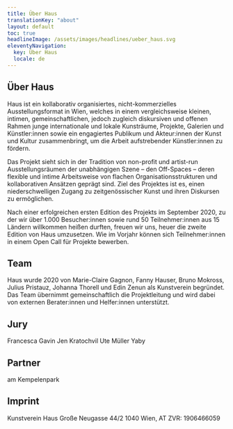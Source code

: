 ```yaml
---
title: Über Haus
translationKey: "about"
layout: default
toc: true
headlineImage: /assets/images/headlines/ueber_haus.svg
eleventyNavigation:
  key: Über Haus
  locale: de
---
```


## Über Haus

Haus ist ein kollaborativ organisiertes, nicht-kommerzielles Ausstellungsformat in Wien, welches in einem vergleichsweise kleinen, intimen, gemeinschaftlichen, jedoch zugleich diskursiven und offenen Rahmen junge internationale und lokale Kunsträume, Projekte, Galerien und Künstler:innen sowie ein engagiertes Publikum und Akteur:innen der Kunst und Kultur zusammenbringt, um die Arbeit aufstrebender Künstler:innen zu fördern.

Das Projekt sieht sich in der Tradition von non-profit und artist-run Ausstellungsräumen der unabhängigen Szene – den Off-Spaces – deren flexible und intime Arbeitsweise von flachen Organisationsstrukturen und kollaborativen Ansätzen geprägt sind. Ziel des Projektes ist es, einen niederschwelligen Zugang zu zeitgenössischer Kunst und ihren Diskursen zu ermöglichen.

Nach einer erfolgreichen ersten Edition des Projekts im September 2020, zu der wir über 1.000 Besucher:innen sowie rund 50 Teilnehmer:innen aus 15 Ländern willkommen heißen durften, freuen wir uns, heuer die zweite Edition von Haus umzusetzen. Wie im Vorjahr können sich Teilnehmer:innen in einem Open Call für Projekte bewerben. 

## Team

Haus wurde 2020 von Marie-Claire Gagnon, Fanny Hauser, Bruno Mokross, Julius Pristauz, Johanna Thorell und Edin Zenun als Kunstverein begründet. Das Team übernimmt gemeinschaftlich die Projektleitung und wird dabei von externen Berater:innen und Helfer:innen unterstützt.

## Jury
Francesca Gavin
Jen Kratochvil
Ute Müller
Yaby

## Partner

am Kempelenpark

## Imprint

Kunstverein Haus
Große Neugasse 44/2
1040 Wien, AT
ZVR: 1906466059
